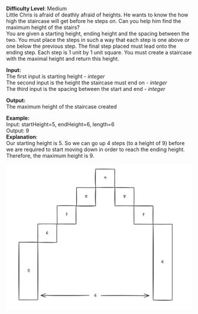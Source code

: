 **Difficulty Level**: Medium\
Little Chris is afraid of deathly afraid of heights. He wants to know the how high the staircase will get 
before he steps on. Can you help him find the maximum height of the stairs?\
You are given a starting height, ending height and the spacing between the two. You must place the steps in such a way
that each step is one above or one below the previous step. The final step placed must lead onto the ending step. Each 
step is 1 unit by 1 unit square. You must create a staircase with the maximal height and return this height.

**Input:**\
The first input is starting height - *integer*\
The second input is the height the staircase must end on - *integer*\
The third input is the spacing between the start and end - *integer*

**Output:**\
The maximum height of the staircase created

**Example:**\
Input: startHeight=5, endHeight=6, length=6\
Output: 9\
**Explanation**:\
Our starting height is 5. So we can go up 4 steps (to a height of 9) before we are required to start moving down in order 
to reach the ending height. Therefore, the maximum height is 9.

<img src="./ExampleImage.png" width="700" />
